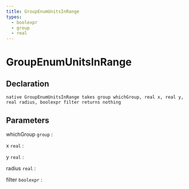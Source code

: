 ```yaml
---
title: GroupEnumUnitsInRange
types:
  - boolexpr
  - group
  - real
---
```


# GroupEnumUnitsInRange

## Declaration

```jass
native GroupEnumUnitsInRange takes group whichGroup, real x, real y, real radius, boolexpr filter returns nothing
```

## Parameters
whichGroup `group`
: 

x `real`
: 

y `real`
: 

radius `real`
: 

filter `boolexpr`
: 
